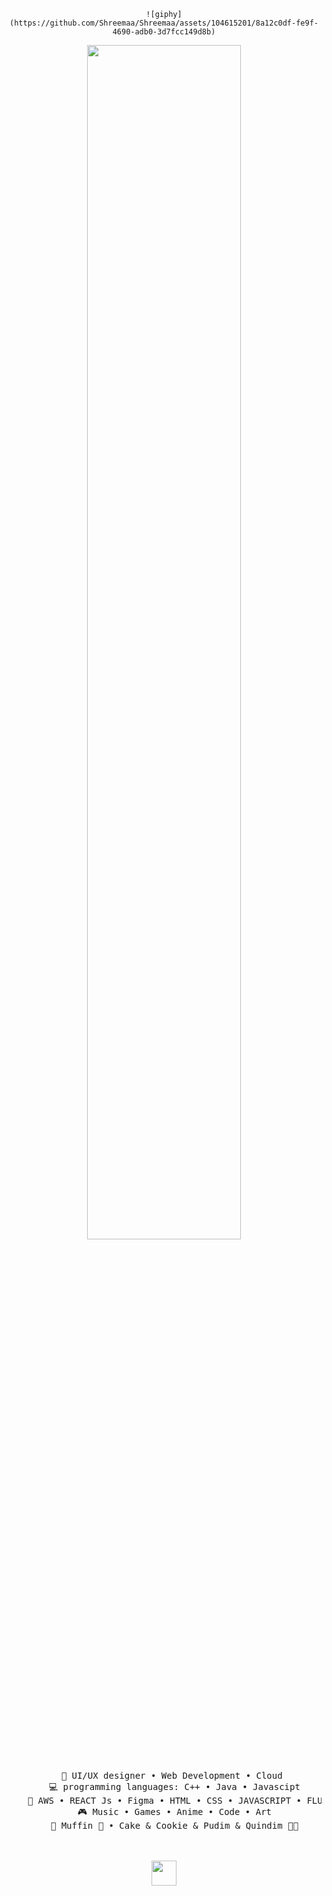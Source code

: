 <div align="center">

    ![giphy](https://github.com/Shreemaa/Shreemaa/assets/104615201/8a12c0df-fe9f-4690-adb0-3d7fcc149d8b)

<img src="https://readme-typing-svg.demolab.com?font=Inconsolata&weight=500&size=50&duration=4000&pause=300&color=A7A459&center=true&vCenter=true&multiline=true&repeat=false&random=false&width=1300&height=140&lines=Hello+hello;%E2%9C%A9+I'm+Shree%2C+a+tech+and+Coffee+enthusiast+%E2%9C%A9" width="70%" />
<br><br>
<pre>
    💼 UI/UX designer • Web Development • Cloud 
    💻 programming languages: C++ • Java • Javascipt
    📖 AWS • REACT Js • Figma • HTML • CSS • JAVASCRIPT • FLUTTER
    🎮 Music • Games • Anime • Code • Art
    🐾 Muffin 🐰 • Cake & Cookie & Pudim & Quindim 🐤🐥
</pre>
<br><br>
<img src="GGGGG" height="40" />
<br><br><br>
    

</div>

